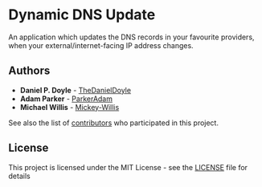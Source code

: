 # Dynamic DNS Update

An application which updates the DNS records in your favourite providers, when your external/internet-facing IP address changes.

## Authors

* **Daniel P. Doyle** - [TheDanielDoyle](https://github.com/TheDanielDoyle/)
* **Adam Parker** - [ParkerAdam](https://github.com/parkeradam/)
* **Michael Willis** - [Mickey-Willis](https://github.com/mickey-willis/)

See also the list of [contributors](https://github.com/TheDanielDoyle/DDNSUpdate/contributors) who participated in this project.

## License

This project is licensed under the MIT License - see the [LICENSE](LICENSE.md) file for details
